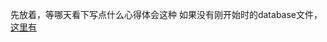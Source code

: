 先放着，等哪天看下写点什么心得体会这种
如果没有刚开始时的database文件，[这里有](https://github.com/L0NG1NG/CrineIntent/tree/main/databases)

